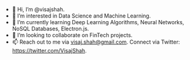 - 👋 Hi, I’m @visajshah.
- 👀 I’m interested in Data Science and Machine Learning.
- 🌱 I’m currently learning Deep Learning Algorithms, Neural Networks, NoSQL Databases, Electron.js.
- 💞️ I’m looking to collaborate on FinTech projects.
- 📫 Reach out to me via visaj.shah@gmail.com. Connect via Twitter: https://twitter.com/VisajShah.

<!---
visajshah/visajshah is a ✨ special ✨ repository because its `README.md` (this file) appears on your GitHub profile.
You can click the Preview link to take a look at your changes.
--->
